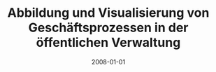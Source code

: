 ---
abstract: ''
authors:
- Martina Kirchschlager
date: '2008-01-01'
featured: false
publication_types:
- '7'
publishDate: '2008-01-01'
title: Abbildung und Visualisierung von Geschäftsprozessen in der öffentlichen Verwaltung
url_pdf: ''
---